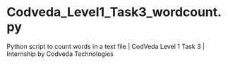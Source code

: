 # Codveda_Level1_Task3_wordcount.py
Python script to count words in a text file |  CodVeda Level 1 Task 3 | Internship by Codveda Technologies
